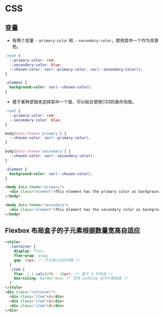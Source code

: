 # CSS

## 变量

- 有两个变量 `--primary-color` 和 `--secondary-color`，使用其中一个作为背景色。

```css
:root {
  --primary-color: red;
  --secondary-color: blue;
  --chosen-color: var(--primary-color, var(--secondary-color));
}

.element {
  background-color: var(--chosen-color);
}
```

- 基于某种逻辑来选择其中一个值，可以结合使用CSS的条件伪类。

```css
:root {
  --primary-color: red;
  --secondary-color: blue;
}

body[data-theme='primary'] {
  --chosen-color: var(--primary-color);
}

body[data-theme='secondary'] {
  --chosen-color: var(--secondary-color);
}

.element {
  background-color: var(--chosen-color);
}
```

```html
<body data-theme="primary">
  <div class="element">This element has the primary color as background.</div>
</body>

<body data-theme="secondary">
  <div class="element">This element has the secondary color as background.</div>
</body>
```

## Flexbox 布局盒子的子元素根据数量宽高自适应

```html
<style>
  .container {
    display: flex;
    flex-wrap: wrap;
    gap: 10px; /* 子元素之间的间距 */
  }
  .item {
    flex: 1 1 calc(25% - 10px); /* 基于 4 列布局 */
    box-sizing: border-box; /* 包含 padding 在内计算宽度 */
  }
</style>
<div class="container">
  <div class="item">1</div>
  <div class="item">2</div>
  <div class="item">3</div>
</div>
```
